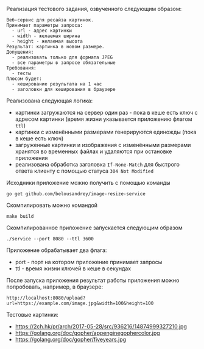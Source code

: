 Реализация тестового задания, озвученного следующим образом:

~~~
Веб-сервис для ресайза картинок.
Принимает параметры запроса:
  - url - адрес картинки
  - width - желаемая ширина
  - height - желаемая высота
Результат: картинка в новом размере.
Допущения:
  - реализовать только для формата JPEG
  - все параметры в запросе обязательные
Требования:
  - тесты
Плюсом будет:
  - кеширование результата на 1 час
  - заголовки для кеширования в браузере
~~~

Реализована следующая логика:
- картинки загружаются на сервер один раз - пока в кеше есть ключ с адресом картинки (время жизни указывается приложению флагом `ttl`)
- картинки с изменёнными размерами генерируются единожды (пока в кеше есть ключ)
- загруженные картинки и изображения с изменёнными размерами хранятся во временных файлах и удаляются при остановке приложения
- реализована обработка заголовка `If-None-Match` для быстрого ответа клиенту с помощью статуса `304 Not Modified`

Исходники приложение можно получить с помощью команды

    go get github.com/belousandrey/image-resize-service

Скомпилировать можно командой

    make build

Скомпилированное приложение запускается следующим образом

    ./service --port 8080 --ttl 3600

Приложение обрабатывает два флага:
* port - порт на котором приложение принимает запросы
* ttl - время жизни ключей в кеше в секундах

После запуска приложения результат работы приложения можно попробовать, например, в браузере:

    http://localhost:8080/upload?url=https://example.com/image.jpg&width=100&height=100

Тестовые картинки:
* https://2ch.hk/pr/arch/2017-05-28/src/936216/14874999327210.jpg
* https://golang.org/doc/gopher/appenginegophercolor.jpg
* https://golang.org/doc/gopher/fiveyears.jpg